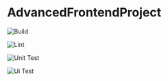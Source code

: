 # AdvancedFrontendProject

![Build](https://github.com/DnD-developer/Advanced-Frontend-Project/actions/workflows/build.yml/badge.svg?branch=feature-1)

![Lint](https://github.com/DnD-developer/Advanced-Frontend-Project/actions/workflows/lint.yml/badge.svg?branch=dev)

![Unit Test](https://github.com/DnD-developer/Advanced-Frontend-Project/actions/workflows/testUnit.yml/badge.svg?branch=dev)

![Ui Test](https://github.com/DnD-developer/Advanced-Frontend-Project/actions/workflows/testUi.yml/badge.svg?branch=dev)
